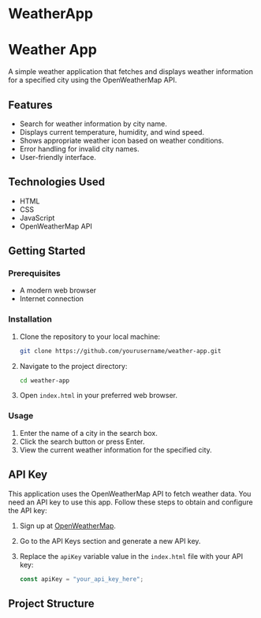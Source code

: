 # WeatherApp
# Weather App

A simple weather application that fetches and displays weather information for a specified city using the OpenWeatherMap API.

## Features

- Search for weather information by city name.
- Displays current temperature, humidity, and wind speed.
- Shows appropriate weather icon based on weather conditions.
- Error handling for invalid city names.
- User-friendly interface.

## Technologies Used

- HTML
- CSS
- JavaScript
- OpenWeatherMap API

## Getting Started

### Prerequisites

- A modern web browser
- Internet connection

### Installation

1. Clone the repository to your local machine:

    ```bash
    git clone https://github.com/yourusername/weather-app.git
    ```

2. Navigate to the project directory:

    ```bash
    cd weather-app
    ```

3. Open `index.html` in your preferred web browser.

### Usage

1. Enter the name of a city in the search box.
2. Click the search button or press Enter.
3. View the current weather information for the specified city.

## API Key

This application uses the OpenWeatherMap API to fetch weather data. You need an API key to use this app. Follow these steps to obtain and configure the API key:

1. Sign up at [OpenWeatherMap](https://home.openweathermap.org/users/sign_up).
2. Go to the API Keys section and generate a new API key.
3. Replace the `apiKey` variable value in the `index.html` file with your API key:

    ```javascript
    const apiKey = "your_api_key_here";
    ```

## Project Structure

